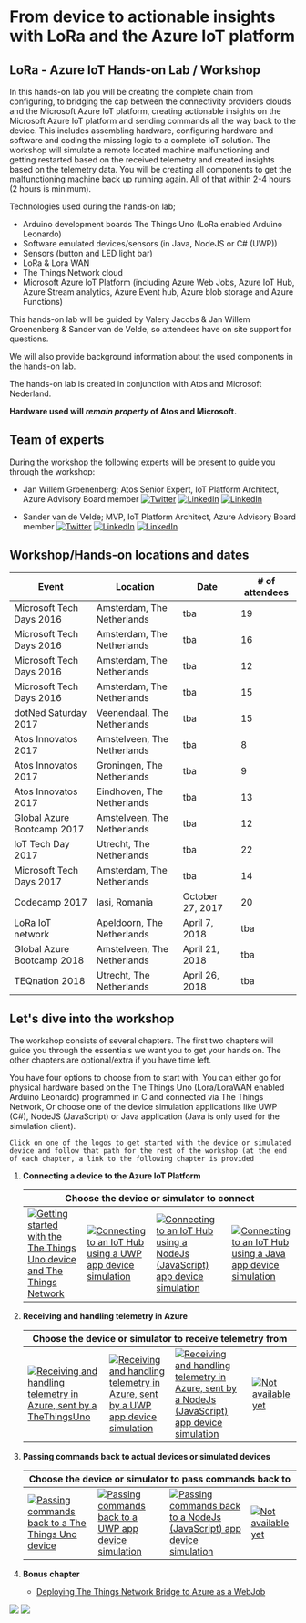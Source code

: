 # From device to actionable insights with LoRa and the Azure IoT platform

## LoRa - Azure IoT Hands-on Lab / Workshop

In this hands-on lab you will be creating the complete chain from configuring, to bridging the cap between the connectivity providers clouds and the Microsoft Azure IoT platform, creating actionable insights on the Microsoft Azure IoT platform and sending commands all the way back to the device.
This includes assembling hardware, configuring hardware and software and coding the missing logic to a complete IoT solution.
The workshop will simulate a remote located machine malfunctioning and getting restarted based on the received telemetry and created insights based on the telemetry data.
You will be creating all components to get the malfunctioning machine back up running again.
All of that within 2-4 hours (2 hours is minimum).

Technologies used during the hands-on lab;

* Arduino development boards The Things Uno (LoRa enabled Arduino Leonardo)
* Software emulated devices/sensors (in Java, NodeJS or C# (UWP))
* Sensors (button and LED light bar)
* LoRa & Lora WAN
* The Things Network cloud
* Microsoft Azure IoT Platform (including Azure Web Jobs, Azure IoT Hub, Azure Stream analytics, Azure Event hub, Azure blob storage and Azure Functions)

This hands-on lab will be guided by Valery Jacobs & Jan Willem Groenenberg & Sander van de Velde, so attendees have on site support for questions.

We will also provide background information about the used components in the hands-on lab.

The hands-on lab is created in conjunction with Atos and Microsoft Nederland.

**Hardware used will *remain property* of Atos and Microsoft.**

## Team of experts

During the workshop the following experts will be present to guide you through the workshop:

* Jan Willem Groenenberg; Atos Senior Expert, IoT Platform Architect, Azure Advisory Board member [![Twitter](img/social/twitter.png)](https://twitter.com/jeeweetje) [![LinkedIn](img/social/linkedin.png)](https://www.linkedin.com/in/jwgroenenberg/) [![LinkedIn](img/social/wordpress.png)](https://jeeweetje.net)

* Sander van de Velde; MVP, IoT Platform Architect, Azure Advisory Board member [![Twitter](img/social/twitter.png)](https://twitter.com/svelde) [![LinkedIn](img/social/linkedin.png)](https://www.linkedin.com/in/sandervandevelde/) [![LinkedIn](img/social/wordpress.png)](https://blog.vandevelde-online.com)

## Workshop/Hands-on locations and dates

| Event | Location | Date |  # of attendees  |
| --- | --- | --- | --- |
| Microsoft Tech Days 2016 | Amsterdam, The Netherlands | tba | 19 |
| Microsoft Tech Days 2016 | Amsterdam, The Netherlands | tba | 16 |
| Microsoft Tech Days 2016 | Amsterdam, The Netherlands | tba | 12 |
| Microsoft Tech Days 2016 | Amsterdam, The Netherlands | tba | 15 |
| dotNed Saturday 2017 | Veenendaal, The Netherlands | tba | 15 |
| Atos Innovatos 2017 | Amstelveen, The Netherlands | tba | 8 |
| Atos Innovatos 2017 | Groningen, The Netherlands | tba | 9 |
| Atos Innovatos 2017 | Eindhoven, The Netherlands | tba | 13 |
| Global Azure Bootcamp 2017 | Amstelveen, The Netherlands | tba | 12 |
| IoT Tech Day 2017 | Utrecht, The Netherlands | tba | 22 |
| Microsoft Tech Days 2017 | Amsterdam, The Netherlands | tba | 14 |
| Codecamp 2017 | Iasi, Romania | October 27, 2017 | 20 |
| LoRa IoT network | Apeldoorn, The Netherlands | April 7, 2018 | tba |
| Global Azure Bootcamp 2018 | Amstelveen, The Netherlands | April 21, 2018 | tba |
| TEQnation 2018 | Utrecht, The Netherlands | April 26, 2018 | tba |

## Let's dive into the workshop

The workshop consists of several chapters. The first two chapters will guide you through the essentials we want you to get your hands on. The other chapters are optional/extra if you have time left.

You have four options to choose from to start with. You can either go for physical hardware based on the The Things Uno (Lora/LoraWAN enabled Arduino Leonardo) programmed in C and connected via The Things Network, Or choose one of the device simulation applications like UWP (C#), NodeJS (JavaScript) or Java application (Java is only used for the simulation client).

    Click on one of the logos to get started with the device or simulated device and follow that path for the rest of the workshop (at the end of each chapter, a link to the following chapter is provided

1. **Connecting a device to the Azure IoT Platform**

    <table>
        <thead>
        <tr>
            <th colspan="4">Choose the device or simulator to connect</th>
        </tr>
        <thead>
        <tbody>
        <tr>
            <td>
                <a href="TheThingsNetwork.md"><img src="img/Options/arduino.png" alt="Getting started with the The Things Uno device and The Things Network" /></a>
            </td>
            <td>
                <a href="UwpToIotHub.md"><img src="img/Options/windows.png" alt="Connecting to an IoT Hub using a UWP app device simulation" /></a>
            </td>
            <td>
                <a href="NodeJsToIotHub.md"><img src="img/Options/nodejs.png" alt="Connecting to an IoT Hub using a NodeJs (JavaScript) app device simulation" /></a>
            </td>
            <td>
                <a href="JavaToIotHub.md"><img src="img/Options/java.png" alt="Connecting to an IoT Hub using a Java app device simulation" /></a>
            </td>
        </tr>
        </tbody>
    </table>

2. **Receiving and handling telemetry in Azure**

    <table>
        <thead>
        <tr>
            <th colspan="4">Choose the device or simulator to receive telemetry from</th>
        </tr>
        <thead>
        <tbody>
        <tr>
            <td>
                <a href="AzureTTN.md"><img src="img/Options/arduino.png" alt="Receiving and handling telemetry in Azure, sent by a TheThingsUno" /></a>
            </td>
            <td>
                <a href="AzureUWP.md"><img src="img/Options/windows.png" alt="Receiving and handling telemetry in Azure, sent by a UWP app device simulation" /></a>
            </td>
            <td>
                <a href="AzureNodeJs.md"><img src="img/Options/nodejs.png" alt="Receiving and handling telemetry in Azure, sent by a NodeJs (JavaScript) app device simulation" /></a>
            </td>
            <td>
                <a href="#"><img src="img/Options/java-optout.png" alt="Not available yet" /></a>
            </td>
        </tr>
        </tbody>
    </table>

3. **Passing commands back to actual devices or simulated devices**

    <table>
        <thead>
        <tr>
            <th colspan="4">Choose the device or simulator to pass commands back to</th>
        </tr>
        <thead>
        <tbody>
        <tr>
            <td>
                <a href="CommandsTTN.md"><img src="img/Options/arduino.png" alt="Passing commands back to a The Things Uno device" /></a>
            </td>
            <td>
                <a href="CommandsUwp.md"><img src="img/Options/windows.png" alt="Passing commands back to a UWP app device simulation" /></a>
            </td>
            <td>
                <a href="CommandsNodeJs.md"><img src="img/Options/nodejs.png" alt="Passing commands back to a NodeJs (JavaScript) app device simulation" /></a>
            </td>
            <td>
                <a href="#"><img src="img/Options/java-optout.png" alt="Not available yet" /></a>
            </td>
        </tr>
        </tbody>
    </table>

4. **Bonus chapter**
   * [Deploying The Things Network Bridge to Azure as a WebJob](Webjob.md)

![](img/logos/microsoft.jpg) ![](img/logos/atos.png)
